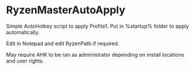 # RyzenMasterAutoApply
Simple AutoHotkey script to apply Profile1. Put in %startup% folder to apply automatically.

Edit in Notepad and edit RyzenPath if required.

May require AHK to be ran as administrator depending on install locations and user rights.
